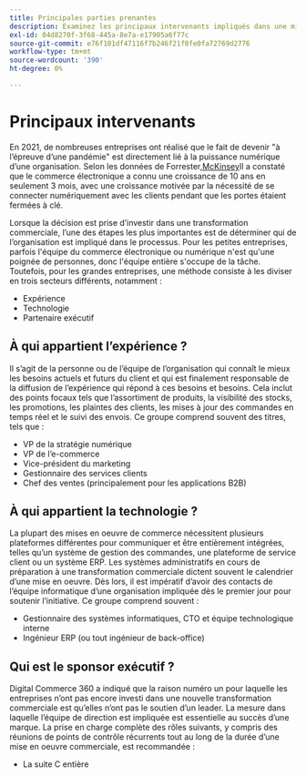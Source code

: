 ```yaml
---
title: Principales parties prenantes
description: Examinez les principaux intervenants impliqués dans une mise en oeuvre d’Adobe Commerce et qui possède différents aspects du projet.
exl-id: 04d8270f-3f68-445a-8e7a-e17905a6f77c
source-git-commit: e76f101df47116f7b246f21f0fe0fa72769d2776
workflow-type: tm+mt
source-wordcount: '390'
ht-degree: 0%

---
```


# Principaux intervenants

En 2021, de nombreuses entreprises ont réalisé que le fait de devenir &quot;à l’épreuve d’une pandémie&quot; est directement lié à la puissance numérique d’une organisation. Selon les données de Forrester,[McKinsey](https://www.mckinsey.com/business-functions/strategy-and-corporate-finance/our-insights/five-fifty-the-quickening)Il a constaté que le commerce électronique a connu une croissance de 10 ans en seulement 3 mois, avec une croissance motivée par la nécessité de se connecter numériquement avec les clients pendant que les portes étaient fermées à clé.

Lorsque la décision est prise d’investir dans une transformation commerciale, l’une des étapes les plus importantes est de déterminer qui de l’organisation est impliqué dans le processus. Pour les petites entreprises, parfois l&#39;équipe du commerce électronique ou numérique n&#39;est qu&#39;une poignée de personnes, donc l&#39;équipe entière s&#39;occupe de la tâche. Toutefois, pour les grandes entreprises, une méthode consiste à les diviser en trois secteurs différents, notamment :

- Expérience
- Technologie
- Partenaire exécutif

## À qui appartient l’expérience ?

Il s’agit de la personne ou de l’équipe de l’organisation qui connaît le mieux les besoins actuels et futurs du client et qui est finalement responsable de la diffusion de l’expérience qui répond à ces besoins et besoins. Cela inclut des points focaux tels que l’assortiment de produits, la visibilité des stocks, les promotions, les plaintes des clients, les mises à jour des commandes en temps réel et le suivi des envois. Ce groupe comprend souvent des titres, tels que :

- VP de la stratégie numérique
- VP de l’e-commerce
- Vice-président du marketing
- Gestionnaire des services clients
- Chef des ventes (principalement pour les applications B2B)

## À qui appartient la technologie ?

La plupart des mises en oeuvre de commerce nécessitent plusieurs plateformes différentes pour communiquer et être entièrement intégrées, telles qu’un système de gestion des commandes, une plateforme de service client ou un système ERP. Les systèmes administratifs en cours de préparation à une transformation commerciale dictent souvent le calendrier d’une mise en oeuvre. Dès lors, il est impératif d’avoir des contacts de l’équipe informatique d’une organisation impliquée dès le premier jour pour soutenir l’initiative. Ce groupe comprend souvent :

- Gestionnaire des systèmes informatiques, CTO et équipe technologique interne
- Ingénieur ERP (ou tout ingénieur de back-office)

## Qui est le sponsor exécutif ?

Digital Commerce 360 a indiqué que la raison numéro un pour laquelle les entreprises n’ont pas encore investi dans une nouvelle transformation commerciale est qu’elles n’ont pas le soutien d’un leader. La mesure dans laquelle l’équipe de direction est impliquée est essentielle au succès d’une marque. La prise en charge complète des rôles suivants, y compris des réunions de points de contrôle récurrents tout au long de la durée d’une mise en oeuvre commerciale, est recommandée :

- La suite C entière
